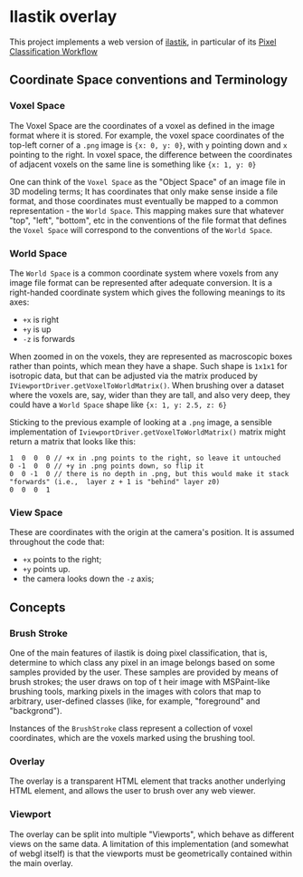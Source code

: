 # Ilastik overlay

This project implements a web version of [ilastik](https://www.ilastik.org/), in particular of its [Pixel Classification Workflow](https://www.ilastik.org/documentation/pixelclassification/pixelclassification)

## Coordinate Space conventions  and Terminology

### Voxel Space

The Voxel Space are the coordinates of a voxel as defined in the image format where it is stored. For example, the voxel space coordinates of the top-left corner of a `.png` image is `{x: 0, y: 0}`, with `y` pointing down and `x` pointing to the right. In voxel space, the difference between the coordinates of adjacent voxels on the same line is something like `{x: 1, y: 0}`

One can think of the `Voxel Space` as the "Object Space" of an image file in 3D modeling terms; It has coordinates that only make sense inside a file format, and those coordinates must eventually be mapped to a common representation - the `World Space`. This mapping makes sure that whatever "top", "left", "bottom", etc in the conventions of the file format that defines the `Voxel Space` will correspond to the conventions of the `World Space`.

### World Space

The `World Space` is a common coordinate system where voxels from any image file format can be represented after adequate conversion. It is a right-handed coordinate system which gives the following meanings to its axes:
- `+x` is right
- `+y` is up
- `-z` is forwards

When zoomed in on the voxels, they are represented as macroscopic boxes rather than points, which mean they have a shape. Such shape is `1x1x1` for isotropic data, but that can be adjusted via the matrix produced by `IViewportDriver.getVoxelToWorldMatrix()`. When brushing over a dataset where the voxels are, say, wider than they are tall, and also very deep, they could have a `World Space` shape like `{x: 1, y: 2.5, z: 6}`

Sticking to the previous example of looking at a `.png` image, a sensible implementation of `IviewportDriver.getVoxelToWorldMatrix()` matrix might return a matrix that looks like this:

```
1  0  0  0 // +x in .png points to the right, so leave it untouched
0 -1  0  0 // +y in .png points down, so flip it
0  0 -1  0 // there is no depth in .png, but this would make it stack "forwards" (i.e.,  layer z + 1 is "behind" layer z0)
0  0  0  1
```

### View Space

These are coordinates with the origin at the camera's position. It is assumed throughout the code that:
 - `+x` points to the right;
 - `+y` points up.
 - the camera looks down the `-z` axis;


## Concepts

### Brush Stroke

One of the main features of ilastik is doing pixel classification, that is, determine to which class any pixel in an image belongs based on some samples provided by the user. These samples are provided by means of brush strokes; the user draws on top of t heir image with MSPaint-like brushing tools, marking pixels in the images with colors that map to arbitrary, user-defined classes (like, for example, "foreground" and "backgrond").

Instances of the `BrushStroke` class represent a collection of voxel coordinates, which are the voxels marked using the brushing tool.

### Overlay

The overlay is a transparent HTML element that tracks another underlying HTML element, and allows the user to brush over any web viewer.

### Viewport

The overlay can be split into multiple "Viewports", which behave as different views on the same data. A limitation of this implementation (and somewhat of webgl itself) is that the viewports must be geometrically contained within the main overlay.
